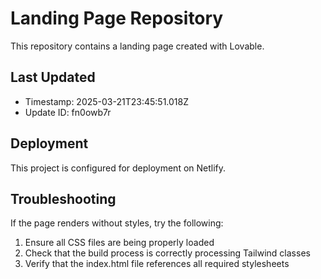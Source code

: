 
# Landing Page Repository

This repository contains a landing page created with Lovable.

## Last Updated
- Timestamp: 2025-03-21T23:45:51.018Z
- Update ID: fn0owb7r

## Deployment
This project is configured for deployment on Netlify.

## Troubleshooting
If the page renders without styles, try the following:
1. Ensure all CSS files are being properly loaded
2. Check that the build process is correctly processing Tailwind classes
3. Verify that the index.html file references all required stylesheets
